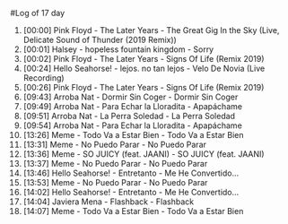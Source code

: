 #Log of 17 day

1. [00:00] Pink Floyd - The Later Years - The Great Gig In the Sky (Live, Delicate Sound of Thunder (2019 Remix))
1. [00:01] Halsey - hopeless fountain kingdom - Sorry
1. [00:02] Pink Floyd - The Later Years - Signs Of Life (Remix 2019)
1. [00:24] Hello Seahorse! - lejos. no tan lejos - Velo De Novia (Live Recording)
1. [00:26] Pink Floyd - The Later Years - Signs Of Life (Remix 2019)
1. [09:43] Arroba Nat - Dormir Sin Coger - Dormir Sin Coger
1. [09:49] Arroba Nat - Para Echar la Lloradita - Apapáchame
1. [09:51] Arroba Nat - La Perra Soledad - La Perra Soledad
1. [09:54] Arroba Nat - Para Echar la Lloradita - Apapáchame
1. [13:26] Meme - Todo Va a Estar Bien - Todo Va a Estar Bien
1. [13:31] Meme - No Puedo Parar - No Puedo Parar
1. [13:36] Meme - SO JUICY (feat. JAANI) - SO JUICY (feat. JAANI)
1. [13:37] Meme - No Puedo Parar - No Puedo Parar
1. [13:46] Hello Seahorse! - Entretanto - Me He Convertido...
1. [13:53] Meme - No Puedo Parar - No Puedo Parar
1. [14:02] Hello Seahorse! - Entretanto - Me He Convertido...
1. [14:04] Javiera Mena - Flashback - Flashback
1. [14:07] Meme - Todo Va a Estar Bien - Todo Va a Estar Bien

